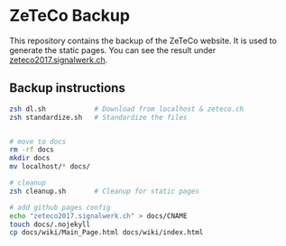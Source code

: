 # ZeTeCo Backup

This repository contains the backup of the ZeTeCo website. It is used to generate the static pages.
You can see the result under [zeteco2017.signalwerk.ch](https://zeteco2017.signalwerk.ch).

## Backup instructions

```sh
zsh dl.sh            # Download from localhost & zeteco.ch
zsh standardize.sh   # Standardize the files


# move to docs
rm -rf docs
mkdir docs
mv localhost/* docs/

# cleanup
zsh cleanup.sh       # Cleanup for static pages

# add github pages config
echo "zeteco2017.signalwerk.ch" > docs/CNAME
touch docs/.nojekyll
cp docs/wiki/Main_Page.html docs/wiki/index.html
```
